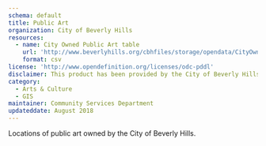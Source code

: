 ```yaml
---
schema: default
title: Public Art
organization: City of Beverly Hills
resources:
  - name: City Owned Public Art table
    url: 'http://www.beverlyhills.org/cbhfiles/storage/opendata/CityOwnedPublicArt.csv'
    format: csv
license: 'http://www.opendefinition.org/licenses/odc-pddl'
disclaimer: This product has been provided by the City of Beverly Hills on as as-is basis for informational purposes. No warranty is made by the City of Beverly Hills regarding specific accuracy, completeness, or fitness for any particular purpose or use of any data made available on the City’s Open Data Portal. The City reserves the right to discontinue availability of content on the Open Data Portal at any time and for any reason.
category:
  - Arts & Culture
  - GIS
maintainer: Community Services Department
updateddate: August 2018
---
```

Locations of public art owned by the City of Beverly Hills.
